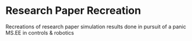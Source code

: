 # Research Paper Recreation

Recreations of research paper simulation results done in pursuit of a panic
MS.EE in controls & robotics
